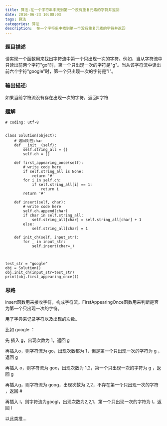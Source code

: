 ```yaml
---
title: 算法-在一个字符串中找到第一个没有重复元素的字符并返回
date: 2016-06-23 10:08:03
tags: 算法
categories: 算法
description:  在一个字符串中找到第一个没有重复元素的字符并返回
---
```


### 题目描述

请实现一个函数用来找出字符流中第一个只出现一次的字符。例如，当从字符流中只读出前两个字符"go"时，第一个只出现一次的字符是"g"。当从该字符流中读出前六个字符“google"时，第一个只出现一次的字符是"l"。

### 输出描述:

如果当前字符流没有存在出现一次的字符，返回#字符

### 题解
```
# coding: utf-8


class Solution(object):
    # 返回对应char
    def __init__(self):
        self.string_all = {}
        self.ch = []

    def first_appearing_once(self):
        # write code here
        if self.string_all is None:
            return '#'
        for i in self.ch:
            if self.string_all[i] == 1:
                return i
        return '#'

    def insert(self, char):
        # write code here
        self.ch.append(char)
        if char in self.string_all:
            self.string_all[char] = self.string_all[char] + 1
        else:
            self.string_all[char] = 1

    def init_ch(self, input_str):
        for _ in input_str:
            self.insert(char=_)



test_str = "google"
obj = Solution()
obj.init_ch(input_str=test_str)
print(obj.first_appearing_once())
```

### 思路

insert函数用来接收字符，构成字符流。FirstAppearingOnce函数用来判断是否为第一个只出现一次的字符。

用了字典来记录字符以及出现的次数。

比如 google ：

先 插入 g，出现次数为 1，返回 g

再插入o，则字符流为 go，出现次数都为 1，但是第一个只出现一次的字符为 g ，返回 g

再插入 o，则字符流为 goo，出现次数为 1,2，第一个只出现一次的字符为 g ，返回 g

再插入g，则字符流为 goog，出现次数为 2,2，不存在第一个只出现一次的字符 ，返回 #

再插入 l，则字符流为googl，出现次数为2,2,1，第一个只出现一次的字符为 l，返回 l

以此类推...

